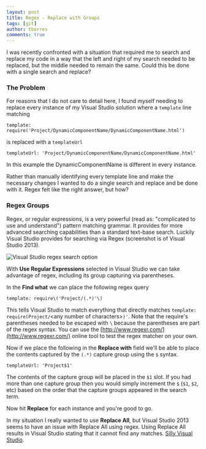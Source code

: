 ```yaml
---
layout: post
title: Regex - Replace with Groups
tags: [git]
author: tborres
comments: true
---
```


I was recently confronted with a situation that required me to search and replace my code in a way that the left and right of my search needed to be replaced, but the middle needed to remain the same. Could this be done with a single search and replace?

<!-- #REST#BEGIN -->
### The Problem

For reasons that I do not care to detail here, I found myself needing to replace every instance of my Visual Studio solution where a `template` line matching

```
template: require('Project/DynamicComponentName/DynamicComponentName.html')
```

is replaced with a `templateUrl`

```
templateUrl: 'Project/DynamicComponentName/DynamicComponentName.html'
```

In this example the DynamicComponentName is different in every instance.

Rather than manually identifying every template line and make the necessary changes I wanted to do a single search and replace and be done with it. Regex felt like the right answer, but how?

### Regex Groups

Regex, or regular expressions, is a very powerful (read as: "complicated to use and understand") pattern matching grammar. It provides for more advanced searching capabilities than a standard text-base search. Luckily Visual Studio provides for searching via Regex (screenshot is of Visual Studio 2013).

![Visual Studio regex search option](http://i.imgur.com/MAzCFjd.jpg)


With **Use Regular Expressions** selected in Visual Studio we can take advantage of regex, including its group capturing via parentheses.

In the **Find what** we can place the following regex query

```
template: require\('Project/(.*)'\)

```

This tells Visual Studio to match everything that directly matches `template: require(Project/`&lt;any number of characters&gt;`)'`. Note that the require's parentheses needed to be escaped with `\` because the parentheses are part of the regex syntax. You can use the [http://www.regexr.com/](http://www.regexr.com/) online tool to test the regex matcher on your own.

Now if we place the following in the **Replace with** field we'll be able to place the contents captured by the `(.*)` capture group using the `$` syntax.

```
templateUrl: 'Project$1'

```

The contents of the capture group will be placed in the `$1` slot. If you had more than one capture group then you would simply increment the `$` (`$1`, `$2`, etc) based on the order that the capture groups appeared in the search term.

Now hit **Replace** for each instance and you're good to go. 

In my situation I really wanted to use **Replace All**, but Visual Studio 2013 seems to have an issue with Replace All using regex. Using Replace All results in Visual Studio stating that it cannot find any matches. [Silly Visual Studio](https://www.youtube.com/watch?v=VDrW7sc52Ck&feature=youtu.be&t=48).

<!-- #REST#END -->